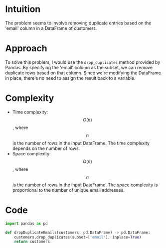 # Intuition
The problem seems to involve removing duplicate entries based on the 'email' column in a DataFrame of customers.

# Approach
To solve this problem, I would use the `drop_duplicates` method provided by Pandas. By specifying the 'email' column as the subset, we can remove duplicate rows based on that column. Since we're modifying the DataFrame in place, there's no need to assign the result back to a variable.

# Complexity
- Time complexity: $$O(n)$$, where $$n$$ is the number of rows in the input DataFrame. The time complexity depends on the number of rows.
- Space complexity: $$O(n)$$, where $$n$$ is the number of rows in the input DataFrame. The space complexity is proportional to the number of unique email addresses.

# Code
```python
import pandas as pd

def dropDuplicateEmails(customers: pd.DataFrame) -> pd.DataFrame:
    customers.drop_duplicates(subset=['email'], inplace=True)
    return customers
```
